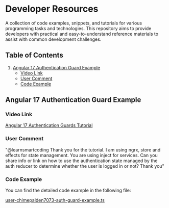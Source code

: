 # Developer Resources

A collection of code examples, snippets, and tutorials for various programming tasks and technologies. This repository aims to provide developers with practical and easy-to-understand reference materials to assist with common development challenges.

## Table of Contents
1. [Angular 17 Authentication Guard Example](#angular-17-authentication-guard-example)
   - [Video Link](https://www.youtube.com/watch?v=Gm6FfkIsTC8)
   - [User Comment](@chimepalden7073)
   - [Code Example](https://github.com/learnsmartcoding/developer-resources/blob/main/angular/user-chimepalden7073-auth-guard-example.ts#code-example)

## Angular 17 Authentication Guard Example

### Video Link
[Angular 17 Authentication Guards Tutorial](https://www.youtube.com/watch?v=Gm6FfkIsTC8)

### User Comment
"@learnsmartcoding Thank you for the tutorial. I am using ngrx, store and effects for state management. You are using inject for services. Can you share info or link on how to use the authentication state managed by the auth reducer to determine whether the user is logged in or not? Thank you"

### Code Example
You can find the detailed code example in the following file:

[user-chimepalden7073-auth-guard-example.ts](https://github.com/learnsmartcoding/developer-resources/blob/main/angular/user-chimepalden7073-auth-guard-example.ts)

